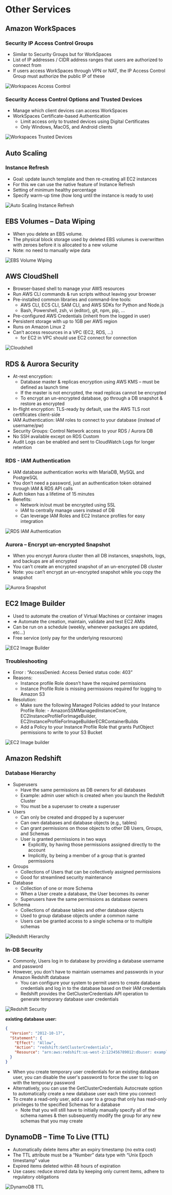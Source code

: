 # Other Services

## Amazon WorkSpaces

### Security IP Access Control Groups

- Similar to Security Groups but for WorkSpaces
- List of IP addresses / CIDR address ranges that users are authorized to connect from
- If users access WorkSpaces through VPN or NAT, the IP Access Control Group must authorize the public IP of these

![Workspaces Access Control](./workspaces_ip_access_control.png)

### Security Access Control Options and Trusted Devices

- Manage which client devices can access WorkSpaces
- WorkSpaces Certificate-based Authentication
  - Limit access only to trusted devices using
    Digital Certificates
  - Only Windows, MacOS, and Android clients

![Workspaces Trusted Devices](./worksapces_trusted_devices.png)

## Auto Scaling

### Instance Refresh

- Goal: update launch template and then re-creating all EC2 instances
- For this we can use the native feature of Instance Refresh
- Setting of minimum healthy percentage
- Specify warm-up time (how long until the instance is ready to use)

![Auto Scaling Instance Refresh](./auto_scaling_instance_refresh.png)

## EBS Volumes – Data Wiping

- When you delete an EBS volume.
- The physical block storage used by deleted EBS volumes is overwritten with zeroes before it is allocated to a new volume
- Note: no need to manually wipe data

![EBS Volume Wiping](./ebs_volume_swiping.png)

## AWS CloudShell

- Browser-based shell to manage your AWS resources
- Run AWS CLI commands & run scripts without leaving your browser
- Pre-installed common libraries and command-line tools:
  - AWS CLI, ECS CLI, SAM CLI, and AWS SDKs for Python and Node.js
  - Bash, Powershell, zsh, vi (editor), git, npm, pip, …
- Pre-configured AWS Credentials (inherit from the logged in user)
- Persistent storage with up to 1GB per AWS region
- Runs on Amazon Linux 2
- Can’t access resources in a VPC (EC2, RDS, …)
  - for EC2 in VPC should use EC2 connect for connection

![Cloudshell](./cloud_shell.png)

## RDS & Aurora Security

- At-rest encryption:
  - Database master & replicas encryption using AWS KMS – must be defined as launch time
  - If the master is not encrypted, the read replicas cannot be encrypted
  - To encrypt an un-encrypted database, go through a DB snapshot & restore as encrypted
- In-flight encryption: TLS-ready by default, use the AWS TLS root certificates client-side
- IAM Authentication: IAM roles to connect to your database (instead of username/pw)
- Security Groups: Control Network access to your RDS / Aurora DB
- No SSH available except on RDS Custom
- Audit Logs can be enabled and sent to CloudWatch Logs for longer retention

### RDS - IAM Authentication

- IAM database authentication works with MariaDB, MySQL and PostgreSQL
- You don’t need a password, just an authentication token obtained through IAM & RDS API calls
- Auth token has a lifetime of 15 minutes
- Benefits:
  - Network in/out must be encrypted using SSL
  - IAM to centrally manage users instead of DB
  - Can leverage IAM Roles and EC2 Instance profiles for easy integration

![RDS IAM Authentication](./iam_authentication.png)

### Aurora – Encrypt un-encrypted Snapshot

- When you encrypt Aurora cluster then all DB instances, snapshots, logs, and backups are all encrypted
- You can’t create an encrypted snapshot of an un-encrypted DB cluster
- Note: you can’t encrypt an un-encrypted snapshot while you copy the snapshot

![Aurora Snapshot](./aurora_snapshot.png)

## EC2 Image Builder

- Used to automate the creation of Virtual Machines or container images
- => Automate the creation, maintain, validate and test EC2 AMIs
- Can be run on a schedule (weekly, whenever packages are updated, etc…)
- Free service (only pay for the underlying resources)

![EC2 Image Builder](./ec2_image_builder.png)

### Troubleshooting

- Error : “AccessDenied: Access Denied status code: 403”
- Reasons:
  - Instance profile Role doesn’t have the required permissions
  - Instance Profile Role is missing permissions required for logging to Amazon S3
- Resolution:
  - Make sure the following Managed Policies added to your Instance Profile Role: - AmazonSSMManagedInstanceCore,
    EC2InstanceProfileForImageBuilder,
    EC2InstanceProfileForImageBuilderECRContainerBuilds
  - Add a Policy to your Instance Profile Role that grants PutObject
    permissions to write to your S3 Bucket

![EC2 Image builder](./ec2_image_builder_troubleshooting.png)

## Amazon Redshift

### Database Hierarchy

- Superusers
  - Have the same permissions as DB owners for all databases
  - Example: admin user which is created when you launch the Redshift Cluster
  - You must be a superuser to create a superuser
- Users
  - Can only be created and dropped by a superuser
  - Can own databases and database objects (e.g., tables)
  - Can grant permissions on those objects to other DB Users, Groups, and Schemas
  - User is granted permissions in two ways
    - Explicitly, by having those permissions assigned directly to the account
    - Implicitly, by being a member of a group that is granted permissions
- Groups
  - Collections of Users that can be collectively assigned permissions
  - Good for streamlined security maintenance
- Database
  - Collection of one or more Schema
  - When a User create a database, the User becomes its owner
  - Superusers have the same permissions as database owners
- Schema
  - Collections of database tables and other database objects
  - Used to group database objects under a common name
  - Users can be granted access to a single schema or to multiple schemas

![Redshift Hierarchy](./redshift_database_hierarchy.png)

### In-DB Security

- Commonly, Users log in to database by providing a database username and password
- However, you don't have to maintain usernames and passwords in your Amazon Redshift database
  - You can configure your system to permit users to create database credentials and log in
    to the database based on their IAM credentials
  - Redshift provides the GetClusterCredentials API operation to generate temporary database user credentials

![Redshift Security](./redshift_security.png)

**existing database user:**

```json
{
  "Version": "2012-10-17",
  "Statement": {
    "Effect": "Allow",
    "Action": "redshift:GetClusterCredentials",
    "Resource": "arn:aws:redshift:us-west-2:123456789012:dbuser: examplecluster/temp_creds_user"
  }
}
```

- When you create temporary user credentials for an existing database user, you can disable the user's password to force the user to log on with the temporary password
- Alternatively, you can use the GetClusterCredentials Autocreate option to automatically create a new database user each time you connect
- To create a read-only user, add a user to a group that only has read-only privileges to the specified Schemas for a database
  - Note that you will still have to initially manually specify all of the schema names & then subsequently modify the group for any new schemas that you may create

## DynamoDB – Time To Live (TTL)

- Automatically delete items after an expiry timestamp (no extra cost)
- The TTL attribute must be a “Number” data type with “Unix Epoch timestamp” value
- Expired items deleted within 48 hours of expiration
- Use cases: reduce stored data by keeping only current items, adhere to regulatory obligations

![DynamoDB TTL](./dynamodb_ttl.png)
